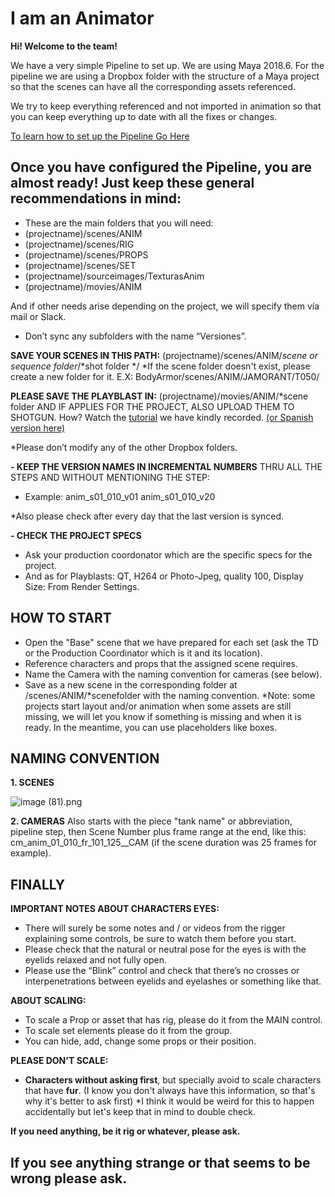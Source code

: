 # I am an Animator

**Hi! Welcome to the team!**

We have a very simple Pipeline to set up.
We are using Maya 2018.6.
For the pipeline we are using a Dropbox folder with the structure of a Maya project so that the scenes can have all the corresponding assets referenced.

We try to keep everything referenced and not imported in animation so that you can keep everything up to date with all the fixes or changes.

[To learn how to set up the Pipeline Go Here](https://torchpad.com/workspace/wikis/wikidetuco/pages/Who-is-Detuco/Setting+the+Pipeline)

## Once you have configured the Pipeline, you are almost ready! Just keep these general recommendations in mind:

- These are the main folders that you will need:
 - (projectname)/scenes/ANIM
 - (projectname)/scenes/RIG
 - (projectname)/scenes/PROPS
 - (projectname)/scenes/SET
 - (projectname)/sourceimages/TexturasAnim
 - (projectname)/movies/ANIM

And if other needs arise depending on the project, we will specify them vía mail or Slack.

- Don’t sync any subfolders with the name “Versiones”. 

**SAVE YOUR SCENES IN THIS PATH:**
(projectname)/scenes/ANIM/*scene or sequence folder*/*shot folder */
*If the scene folder doesn't exist, please create a new folder for it.
E.X: BodyArmor/scenes/ANIM/JAMORANT/T050/

**PLEASE SAVE THE PLAYBLAST IN:**
(projectname)/movies/ANIM/*scene folder
AND IF APPLIES FOR THE PROJECT, ALSO UPLOAD THEM TO SHOTGUN. How? Watch the [tutorial](https://www.dropbox.com/s/xvyay4fylcbgsfv/How%20to%20upload%20versions%20to%20SG-ENG.mkv?dl=0) we have kindly recorded. [(or Spanish version here)](https://www.dropbox.com/s/4b5snlcyfixoged/Tutorial%20Subir%20versiones%20a%20SG_SPA.mkv?dl=0)
 
*Please don’t modify any of the other Dropbox folders.

**- KEEP THE VERSION NAMES IN INCREMENTAL NUMBERS** THRU ALL THE STEPS AND WITHOUT MENTIONING THE STEP: 
- Example:
anim_s01_010_v01
anim_s01_010_v20

*Also please check after every day that the last version is synced.

**- CHECK THE PROJECT SPECS**
- Ask your production coordonator which are the specific specs for the project.
- And as for Playblasts: QT, H264 or Photo-Jpeg, quality 100, Display Size: From Render Settings.

## HOW TO START

- Open the "Base" scene that we have prepared for each set (ask the TD or the Production Coordinator which is it and its location).
- Reference characters and props that the assigned scene requires.
- Name the Camera with the naming convention for cameras (see below).
- Save as a new scene in the corresponding folder at /scenes/ANIM/*scenefolder with the naming convention.
*Note: some projects start layout and/or animation when some assets are still missing, we will let you know if something is missing and when it is ready. In the meantime, you can use placeholders like boxes.

## NAMING CONVENTION

**1. SCENES**

![image (81).png](https://s3-ap-northeast-1.amazonaws.com/torchpad-production/wikis/15338/PWDLMXDgQoWgZfJydmSV_image%20(81).png)

**2. CAMERAS**
Also starts with the piece "tank name" or abbreviation, pipeline step, then Scene Number plus frame range at the end, like this: 
cm_anim_01_010_fr_101_125__CAM (if the scene duration was 25 frames for example).

## FINALLY
**IMPORTANT NOTES ABOUT CHARACTERS EYES:**
- There will surely be some notes and / or videos from the rigger explaining some controls, be sure to watch them before you start.
- Please check that the natural or neutral pose for the eyes is with the eyelids relaxed and not fully open. 
- Please use the “Blink” control and check that there’s no crosses or interpenetrations between eyelids and eyelashes or something like that. 

**ABOUT SCALING:**
- To scale a Prop or asset that has rig, please do it from the MAIN control. 
- To scale set elements please do it from the group. 
- You can hide, add, change some props or their position.

**PLEASE DON'T SCALE:**
- **Characters without asking first**, but specially avoid to scale characters that have **fur**. 
(I know you don't always have this information, so that's why it's better to ask first)
*I think it would be weird for this to happen accidentally but let's keep that in mind to double check.


**If you need anything, be it rig or whatever, please ask.**

## If you see anything strange or that seems to be wrong please ask.











